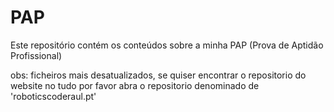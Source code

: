# PAP
Este repositório contém os conteúdos sobre a minha PAP (Prova de Aptidão Profissional) 

obs: ficheiros mais desatualizados, se quiser encontrar o repositorio do website no tudo por favor abra o repositorio denominado de 'roboticscoderaul.pt'
